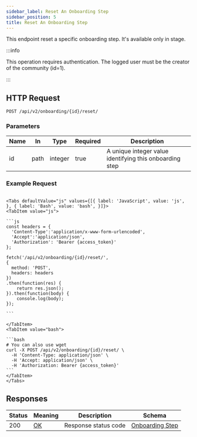 ```yaml
---
sidebar_label: Reset An Onboarding Step
sidebar_position: 5
title: Reset An Onboarding Step
---
```


This endpoint reset a specific onboarding step.
It's available only in stage. 

:::info

This operation requires authentication. The logged user must be the creator of the community (id=1).

:::

## HTTP Request

`POST /api/v2/onboarding/{id}/reset/`

### Parameters

| Name       | In    | Type    | Required | Description                                                                                                                                     |
|------------|-------|---------|----------|-------------------------------------------------------------------------------------------------------------------------------------------------|
| id         | path  | integer | true     | A unique integer value identifying this onboarding step                                                                                         |

### Example Request

````mdx-code-block

<Tabs defaultValue="js" values={[{ label: 'JavaScript', value: 'js', }, { label: 'Bash', value: 'bash', }]}>
<TabItem value="js">

```js
const headers = {
  'Content-Type':'application/x-www-form-urlencoded',
  'Accept':'application/json',
  'Authorization': 'Bearer {access_token}'
};

fetch('/api/v2/onboarding/{id}/reset/',
{
  method: 'POST',
  headers: headers
})
.then(function(res) {
    return res.json();
}).then(function(body) {
    console.log(body);
});

```

</TabItem>
<TabItem value="bash">

```bash
# You can also use wget
curl -X POST /api/v2/onboarding/{id}/reset/ \
  -H 'Content-Type: application/json' \
  -H 'Accept: application/json' \
  -H 'Authorization: Bearer {access_token}'
```
</TabItem>
</Tabs>
````

## Responses

| Status | Meaning                                                 | Description          | Schema                                                           |
|--------|---------------------------------------------------------|----------------------|------------------------------------------------------------------|
| 200    | [OK](https://tools.ietf.org/html/rfc7231#section-6.3.1) | Response status code | [Onboarding Step](/docs/apireference/v2/schemas/onboarding_step) |
